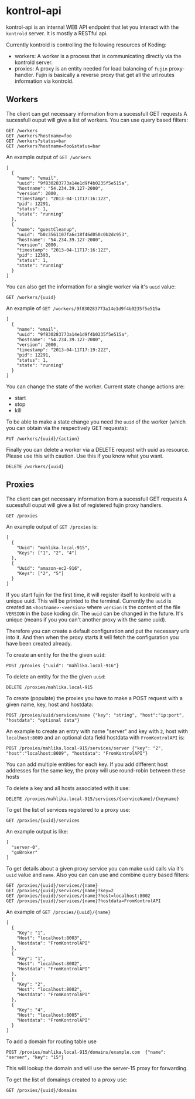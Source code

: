 # kontrol-api


kontrol-api is an internal WEB API endpoint that let you interact with the
`kontrold` server. It is mostly a RESTful api.


Currently kontrold is controlling the following resources of Koding:

* workers: A worker is a process that is communicating directly via the kontrold server. 
* proxies: A proxy is an entity needed for load balancing of `fujin` proxy-handler.
Fujin is basically a reverse proxy that get all the url routes
information via kontrold.

## Workers

The client can get necessary information from a sucessfull GET requests
A sucessfull ouput will give a list of workers. You can use query based filters:

```
GET /workers
GET /workers?hostname=foo
GET /workers?status=bar
GET /workers?hostname=foo&status=bar
```

An example output of `GET /workers`

```
[
  {
    "name": "email",
    "uuid": "9f830283773a14e1d9f4b0235f5e515a",
    "hostname": "54.234.39.127-2000",
    "version": 2000,
    "timestamp": "2013-04-11T17:16:12Z",
    "pid": 12291,
    "status": 1,
    "state": "running"
  },
  {
    "name": "guestCleanup",
    "uuid": "b0c3561107fa6c18f46d050c0b2dc953",
    "hostname": "54.234.39.127-2000",
    "version": 2000,
    "timestamp": "2013-04-11T17:16:12Z",
    "pid": 12393,
    "status": 1,
    "state": "running"
  }
]
```


You can also get the information for a single worker via it's `uuid` value:

```
GET /workers/{uuid}
```

An example of `GET /workers/9f830283773a14e1d9f4b0235f5e515a`

```
[
  {
    "name": "email",
    "uuid": "9f830283773a14e1d9f4b0235f5e515a",
    "hostname": "54.234.39.127-2000",
    "version": 2000,
    "timestamp": "2013-04-11T17:19:22Z",
    "pid": 12291,
    "status": 1,
    "state": "running"
  }
]
```

You can change the state of the worker. Current state change actions are:

* start
* stop
* kill

To be able to make a state change you need the `uuid` of the worker (which you
can obtain via the respectively GET requests):

```
PUT /workers/{uuid}/{action}

```


Finally you can delete a worker via a DELETE request with uuid as resource.
Please use this with caution. Use this if you know what you want.

```
DELETE /workers/{uuid}
```

## Proxies

The client can get necessary information from a sucessfull GET requests
A sucessfull ouput will give a list of registered fujin proxy handlers. 

```
GET /proxies

```

An example output of `GET /proxies` is:

```
[
  {
    "Uuid": "mahlika.local-915",
    "Keys": ["1", "2", "4"]
  },
  {
    "Uuid": "amazon-ec2-916",
    "Keys": ["2", "5"]
  }
]
```

If you start fujin for the first time, it will register itself to kontrold with
a unique uuid. This will be printed to the terminal.  Currently the `uuid` is
created as `<hostname>-<version>` where `version` is the content of the file
`VERSION` in the base koding dir. The `uuid` can be changed in the future. It's
unique (means if you you can't another proxy with the same uuid).


Therefore you can create a default configuration and put the necessary urls
into it. And then when the proxy starts it will fetch the configuration you
have been created already.


To create an entity for the the given `uuid`:

```
POST /proxies {"uuid": "mahlika.local-916"}
```

To  delete an entity for the the given `uuid`:

```
DELETE /proxies/mahlika.local-915

```
To create (populate) the proxies you have to make a POST request with a given
name, key, host and hostdata:

```
POST /proxies/uuid/services/name {"key": "string", "host":"ip:port", "hostdata": "optional data"}
```

An example to create an entry with name "server" and key with `2`, host
with `localhost:8009` and an optional data field hostdata with
`FromKontrolAPI` is:

```
POST /proxies/mahlika.local-915/services/server {"key": "2", "host":"localhost:8009", "hostdata": "FromKontrolAPI"}
```

You can add multiple entities for each key. If you add different host addresses
for the same key, the proxy will use round-robin between these hosts

To delete a key and all hosts associated with it use:

```
DELETE /proxies/mahlika.local-915/services/{serviceName}/{keyname}
```

To get the list of services registered to a proxy use:

```
GET /proxies/{uuid}/services
```

An example output is like:

```
[
  "server-0",
  "goBroker"
]
```

To get details about a given proxy service you can make uuid calls via it's
`uuid` value and `name`. Also you can can use and combine query based filters:

```
GET /proxies/{uuid}/services/{name}
GET /proxies/{uuid}/services/{name}?key=2
GET /proxies/{uuid}/services/{name}?host=localhost:8002
GET /proxies/{uuid}/services/{name}?hostdata=FromKontrolAPI
```

An example of `GET /proxies/{uuid}/{name}`

```
[
  {
    "Key": "1",
    "Host": "localhost:8003",
    "Hostdata": "FromKontrolAPI"
  },
  {
    "Key": "1",
    "Host": "localhost:8002",
    "Hostdata": "FromKontrolAPI"
  },
  {
    "Key": "2",
    "Host": "localhost:8002",
    "Hostdata": "FromKontrolAPI"
  },
  {
    "Key": "4",
    "Host": "localhost:8005",
    "Hostdata": "FromKontrolAPI"
  }
]
```

To add a domain for routing table use

```
POST /proxies/mahlika.local-915/domains/example.com  {"name": "server", "key": "15"}
```

This will lookup the domain and will use the server-15 proxy for forwarding.


To get the list of domaings created to a proxy use:

```
GET /proxies/{uuid}/domains
```


